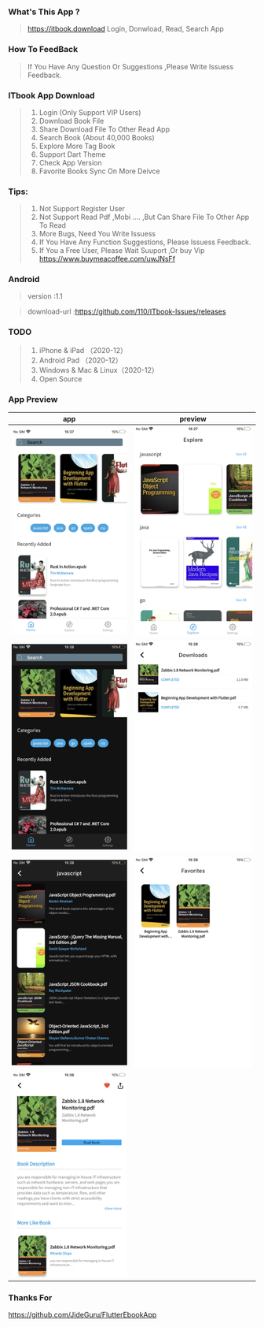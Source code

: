 ### What's This App ?

> https://itbook.download Login, Donwload, Read, Search App 

### How To FeedBack

>If You Have Any Question Or Suggestions ,Please Write Issuess Feedback.

### ITbook App Download 

>1. Login (Only Support VIP Users)
>2. Download Book File
>3. Share Download File To Other Read App
>4. Search Book (About 40,000 Books)
>5. Explore More Tag Book
>6. Support Dart Theme   
>7. Check App Version 
>8. Favorite Books Sync On More Deivce

### Tips:
>1. Not Support Register User
>2. Not Support Read Pdf ,Mobi ....  ,But Can Share File To Other App To Read
>3. More Bugs, Need You Write Issuess 
>4. If You Have Any Function Suggestions, Please Issuess Feedback.
>5. If You a Free User, Please Wait Suuport ,Or buy Vip https://www.buymeacoffee.com/uwJNsFf


### Android
>version :1.1 <br>

>download-url :https://github.com/110/ITbook-Issues/releases

### TODO

>1. iPhone & iPad （2020-12）
>2. Android Pad （2020-12）
>3. Windows & Mac & Linux（2020-12）
>4. Open Source 
 
### App Preview
|          app                      |                 preview               |
| --------------------------------- | --------------------------------- |
| <img src="img/0.png" width="300">  |  <img src="img/4.png" width="300">  |
| <img src="img/1.png" width="300">  | <img src="img/5.png" width="300">  |
| <img src="img/2.png" width="300">  | <img src="img/6.png" width="300">  |
| <img src="img/3.png" width="300">  | |
 
  
 ### Thanks For 
 https://github.com/JideGuru/FlutterEbookApp
